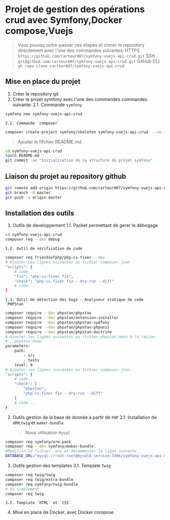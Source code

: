 # Projet de gestion des opérations crud avec Symfony,Docker compose,Vuejs

> Vous pouvez outre-passer ces étapes et cloner le repository directement avec l'une des commandes suivantes:
> HTTPS `https://github.com/carteur007/symfony-vuejs-api-crud.git`
> SSH `git@github.com:carteur007/symfony-vuejs-api-crud.git`
> GitHub CLI `gh repo clone carteur007/symfony-vuejs-api-crud`

## Mise en place du projet

1. Créer le repository git
2. Créer le projet symfony avec l'une des commandes commandes suivante:
   2.1. Commande `symfony`

```sh
symfony new symfony-vuejs-api-crud
```

    2.2. Commande `composer`

```sh
composer create-project symfony/skeleton symfony-vuejs-api-crud  --no-interaction
```

> Ajouter le fifchier README.md

```sh
cd symfony-vuejs-api-crud
touch README.md
git commit -am "Initialisation de la structure du projet symfony"
```

## Liaison du projet au repository github

```sh
git remote add origin https://github.com/carteur007/symfony-vuejs-api-crud.git
git branch -M master
git push -u origin master
```

## Installation des outils

1. Outils de developpement
   1.1. Packet permettant de gerer le débogage

```sh
cd symfony-vuejs-api-crud
composer req --dev debug
```

    1.2. Outil de vérification de code

```sh
composer req friendsofphp/php-cs-fixer --dev
# Ajouter les lignes suivantes au fichier composer.json
"scripts": {
    # code...
    "fix": "php-cs-fixer fix",
    "check": "php-cs-fixer fix --dry-run --diff"
    # code...
}
```

    1.3. Outil de détection des bugs - Analyseur statique de code `PHPStan`

```sh
composer require --dev phpstan/phpstan
composer require --dev phpstan/extension-installer
composer require --dev phpstan/phpstan-symfony
composer require --dev phpstan/phpstan-phpunit
composer require --dev phpstan/phpstan-doctrine
# Ajouter les lignes suivantes au fichier phpstan.neon à la racine
#...phpstan.neon
parameters:
    path:
        - src
        - tests
    level: 9
# Ajouter les lignes suivantes au fichier composer.json
"scripts": {
    # code...
    "check": [
        "phpstan",
        "php-cs-fixer fix --dry-run --diff"
    ]
    # code...
}
```

2. Outils gestion de la base de donnée à partir de `PHP`
   2.1. Installation de `ORM`,`twig` et `maker-bundle`

    > Nous utilisation `Mysql`

```sh
composer req symfony/orm-pack
composer req --dev symfony/maker-bundle
#Modifier le fichier .env et decommenter la ligne suivante
DATABASE_URL="mysql://root:root@mysql8-service:3306/symfony-vuejs-api-crud?serverVersion=8"
```

3. Outils gestion des templates
   3.1. Template `Twig`

```sh
composer req twig/twig
composer req twig/extra-bundle
composer req symfony/twig-bundle
# Ou simplement
composer req twig
```

    3.2. Template `HTML` et `CSS`

4. Mise en place de Docker, avec Docker compose
